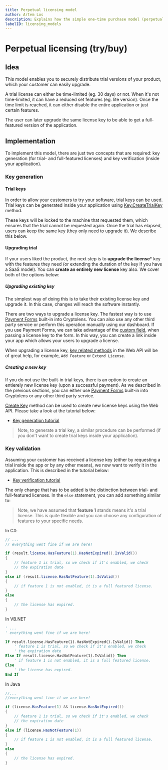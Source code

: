 ```yaml
---
title: Perpetual licensing model
author: Artem Los
description: Explains how the simple one-time purchase model (perpetual) can be implemented in Cryptolens.
labelID: licensing_models
---
```


# Perpetual licensing (try/buy)

## Idea

This model enables you to securely distribute trial versions of your product, which your customer can easily upgrade.

A trial license can either be time-limited (eg. 30 days) or not. When it's not time-limited, it can have a reduced set features (eg. lite version). Once the time limit is reached, it can either disable the entire application or just certain features.

The user can later upgrade the same license key to be able to get a full-featured version of the application.

## Implementation

To implement this model, there are just two concepts that are required: key generation (for trial- and full-featured licenses) and key verification (inside your application).

### Key generation

#### Trial keys
In order to allow your customers to try your software, trial keys can be used. Trial keys can be generated inside your application using [Key.CreateTrialKey](https://help.cryptolens.io/api/dotnet/api/SKM.V3.Methods.Key.html?q=create%20trial#SKM_V3_Methods_Key_CreateTrialKey_System_String_SKM_V3_Models_CreateTrialKeyModel_) method.

These keys will be locked to the machine that requested them, which ensures that the trial cannot be requested again. Once the trial has elapsed, users can keep the same key (they only need to upgrade it). We describe this below.

#### Upgrading trial

If your users liked the product, the next step is to **upgrade the license*** key with the features they need (or extending the duration of the key if you have a SaaS model). You can **create an entirely new license** key also. We cover both of the options below:

##### Upgrading existing key
The simplest way of doing this is to take their existing license key and upgrade it. In this case, changes will reach the software instantly. 

There are two ways to upgrade a license key. The fastest way is to use [Payment Forms](/payment-form/index) built-in into Cryptolens. You can also use any other third party service or perform this operation manually using our dashboard. If you use Payment Forms, we can take advantage of the [custom field](/payment-form/request), when passing a license key to the form. In this way, you can create a link inside your app which allows your users to upgrade a license.

When upgrading a license key, [key related methods](https://app.cryptolens.io/docs/api/v3/Key) in the Web API will be of great help, for example, `Add Feature` or `Extend License`.

##### Creating a new key

If you do not use the built-in trial keys, there is an option to create an entierely new license key (upon a successful payment). As we described in the previous sections, you can either use [Payment Forms](/payment-form/index) built-in into Cryptolens or any other third party service. 

[Create Key](https://app.cryptolens.io/docs/api/v3/CreateKey) method can be used to create new license keys using the Web API. Please take a look at the tutorial below:

* [Key generation tutorial](/examples/key-generation)

> Note, to generate a trial key, a similar procedure can be performed (if you don't want to create trial keys inside your application).

### Key validation
Assuming your customer has received a license key (either by requesting a trial inside the app or by any other means), we now want to verify it in the application. This is described in the tutorial below:

* [Key verification tutorial](/examples/key-verification)

The only change that has to be added is the distinction between trial- and full-featured licenses. In the `else` statement, you can add something similar to:

> Note, we have assumed that **feature 1** stands means it's a trial license. This is quite flexible and you can choose any configuration of features to your specific needs.

In C#:

```csharp
// ...
// everything went fine if we are here!

if (result.license.HasFeature(1).HasNotExpired().IsValid()) 
{
    // feature 1 is trial, so we check if it's enabled, we check
    // the expiration date
} 
else if (result.license.HasNotFeature(1).IsValid())
{
    // if feature 1 is not enabled, it is a full featured license.
}
else 
{
    // the license has expired.
}

```

In VB.NET

```vb
' ...
' everything went fine if we are here!

If result.license.HasFeature(1).HasNotExpired().IsValid() Then
    ' feature 1 is trial, so we check if it's enabled, we check
    ' the expiration date
Else If result.license.HasNotFeature(1).IsValid() Then
    ' if feature 1 is not enabled, it is a full featured license.
Else 
    ' the license has expired.
End If

```

In Java

```java
//...
//everything went fine if we are here!

if (license.HasFeature(1) && license.HasNotExpired()) 
{
    // feature 1 is trial, so we check if it's enabled, we check
    // the expiration date
} 
else if (license.HasNotFeature(1))
{
    // if feature 1 is not enabled, it is a full featured license.
}
else 
{
    // the license has expired.
}

```
